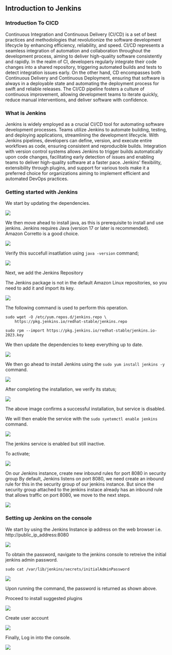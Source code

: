 ## Introduction to Jenkins

### Introduction To CICD
Continuous Integration and Continuous Delivery (CI/CD) is a set of best practices and methodologies that revolutionize the software development lifecycle by enhancing efficiency, reliability, and speed. CI/CD represents a seamless integration of automation and collaboration throughout the development process, aiming to deliver high-quality software consistently and rapidly. In the realm of CI, developers regularly integrate their code changes into a shared repository, triggering automated builds and tests to detect integration issues early. On the other hand, CD encompasses both Continuous Delivery and Continuous Deployment, ensuring that software is always in a deployable state and automating the deployment process for swift and reliable releases. The CI/CD pipeline fosters a culture of continuous improvement, allowing development teams to iterate quickly, reduce manual interventions, and deliver software with confidence.

### What is Jenkins
Jenkins is widely employed as a crucial CI/CD tool for automating software development processes. Teams utilize Jenkins to automate building, testing, and deploying applications, streamlining the development lifecycle. With Jenkins pipelines, developers can define, version, and execute entire workflows as code, ensuring consistent and reproducible builds. Integration with version control systems allows Jenkins to trigger builds automatically upon code changes, facilitating early detection of issues and enabling teams to deliver high-quality software at a faster pace. Jenkins' flexibility, extensibility through plugins, and support for various tools make it a preferred choice for organizations aiming to implement efficient and automated DevOps practices.

### Getting started with Jenkins

We start by updating the dependencies. 

![](./Img23/1.png)

We then move ahead to install java, as this is prerequisite to install and use jenkins.
Jenkins requires Java (version 17 or later is recommended). Amazon Corretto is a good choice.

![](./Img23/2.png)

Verify this succefull insatllation using `java -version` command;

![](./Img23/3.png)

Next, we add the Jenkins Repository

The Jenkins package is not in the default Amazon Linux repositories, so you need to add it and import its key.

![](./Img23/4.png)

The following command is used to perform this operation.

```
sudo wget -O /etc/yum.repos.d/jenkins.repo \
    https://pkg.jenkins.io/redhat-stable/jenkins.repo

sudo rpm --import https://pkg.jenkins.io/redhat-stable/jenkins.io-2023.key
```
We then update the dependencies to keep everything up to date. 

![](./Img23/5.png)

We then go ahead to install Jenkins using the `sudo yum install jenkins -y` command.

![](./Img23/6.png)

After completing the installation, we verify its status;

![](./Img23/7.png)

The above image confirms a successful installation, but service is disabled.

We will then enable the service with the `sudo syetemctl enable jenkins` command.

![](./Img23/8.png)

The jenkins service is enabled but still inactive. 

To activate; 

![](./Img23/9.png)

On our Jenkins instance, create new inbound rules for port 8080 in security group
By default, Jenkins listens on port 8080, we need create an inbound rule for this in the security group of our jenkins instance. But since the security group attached to the jenkins instace already has an inbound rule that allows traffic on port 8080, we move to the next steps.

![](./Img23/10.png)

### Setting up Jenkins on the console

We start by using the  Jenkins Instance ip address on the web browser i.e. http://public_ip_address:8080

![](./Img23/12.png)

To obtain the password, navigate to the jenkins console to retreive the initial jenkins admin password. 

```
sudo cat /var/lib/jenkins/secrets/initialAdminPassword
```

![](./Img23/11.png)

Upon running the command, the password is returned as shown above.

Proceed to install suggested plugins

![](./Img23/13.png)

Create user account

![](./Img23/14.png)

Finally, Log in into the console.

![](./Img23/15.png)